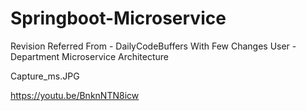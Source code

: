 # Springboot-Microservice


Revision 
Referred From - DailyCodeBuffers With Few Changes
User - Department Microservice Architecture 

Capture_ms.JPG

https://youtu.be/BnknNTN8icw
